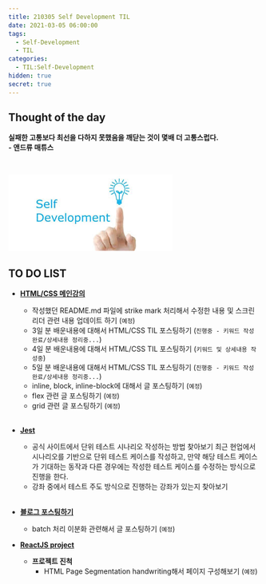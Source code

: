 ```yaml
---
title: 210305 Self Development TIL
date: 2021-03-05 06:00:00
tags:
  - Self-Development
  - TIL
categories:
  - TIL:Self-Development
hidden: true
secret: true
---
```


## **Thought of the day**

**실패한 고통보다 최선을 다하지 못했음을 깨닫는 것이 몇배 더 고통스럽다.**<br/> **- 앤드류 매튜스**

<br/>

![](/images/post_images/self_development_logo.jpg)

## **TO DO LIST**

- <ins>**HTML/CSS 메인강의**</ins>

  - 작성했던 README.md 파일에 strike mark 처리해서 수정한 내용 및 스크린 리더 관련 내용 업데이트 하기 (`예정`)
  - 3일 분 배운내용에 대해서 HTML/CSS TIL 포스팅하기 (`진행중 - 키워드 작성 완료/상세내용 정리중...`)
  - 4일 분 배운내용에 대해서 HTML/CSS TIL 포스팅하기 (`키워드 및 상세내용 작성중`)
  - 5일 분 배운내용에 대해서 HTML/CSS TIL 포스팅하기 (`진행중 - 키워드 작성 완료/상세내용 정리중...`)

  <!-- more -->

  - inline, block, inline-block에 대해서 글 포스팅하기 (`예정`)
  - flex 관련 글 포스팅하기 (`예정`)
  - grid 관련 글 포스팅하기 (`예정`)

  <br/>

- <ins>**Jest**</ins>

  - 공식 사이트에서 단위 테스트 시나리오 작성하는 방법 찾아보기
    최근 현업에서 시나리오를 기반으로 단위 테스트 케이스를 작성하고, 만약 해당 테스트 케이스가 기대하는 동작과 다른 경우에는 작성한 테스트 케이스를 수정하는 방식으로 진행을 한다.
  - 강좌 중에서 테스트 주도 방식으로 진행하는 강좌가 있는지 찾아보기

  <br/>

- <ins>**블로그 포스팅하기**</ins>

  - batch 처리 이분화 관련해서 글 포스팅하기 (`예정`)
    <br/>

- <ins>**ReactJS project**</ins>

  - **프로젝트 진척**
    - HTML Page Segmentation handwriting해서 페이지 구성해보기 (`예정`)

